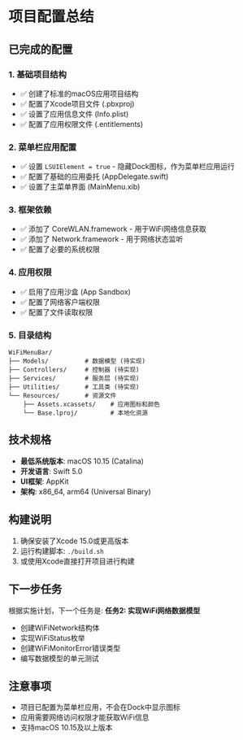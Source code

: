 # 项目配置总结

## 已完成的配置

### 1. 基础项目结构
- ✅ 创建了标准的macOS应用项目结构
- ✅ 配置了Xcode项目文件 (.pbxproj)
- ✅ 设置了应用信息文件 (Info.plist)
- ✅ 配置了应用权限文件 (.entitlements)

### 2. 菜单栏应用配置
- ✅ 设置 `LSUIElement = true` - 隐藏Dock图标，作为菜单栏应用运行
- ✅ 配置了基础的应用委托 (AppDelegate.swift)
- ✅ 设置了主菜单界面 (MainMenu.xib)

### 3. 框架依赖
- ✅ 添加了 CoreWLAN.framework - 用于WiFi网络信息获取
- ✅ 添加了 Network.framework - 用于网络状态监听
- ✅ 配置了必要的系统权限

### 4. 应用权限
- ✅ 启用了应用沙盒 (App Sandbox)
- ✅ 配置了网络客户端权限
- ✅ 配置了文件读取权限

### 5. 目录结构
```
WiFiMenuBar/
├── Models/          # 数据模型 (待实现)
├── Controllers/     # 控制器 (待实现)  
├── Services/        # 服务层 (待实现)
├── Utilities/       # 工具类 (待实现)
└── Resources/       # 资源文件
    ├── Assets.xcassets/    # 应用图标和颜色
    └── Base.lproj/         # 本地化资源
```

## 技术规格

- **最低系统版本**: macOS 10.15 (Catalina)
- **开发语言**: Swift 5.0
- **UI框架**: AppKit
- **架构**: x86_64, arm64 (Universal Binary)

## 构建说明

1. 确保安装了Xcode 15.0或更高版本
2. 运行构建脚本: `./build.sh`
3. 或使用Xcode直接打开项目进行构建

## 下一步任务

根据实施计划，下一个任务是:
**任务2: 实现WiFi网络数据模型**

- 创建WiFiNetwork结构体
- 实现WiFiStatus枚举
- 创建WiFiMonitorError错误类型
- 编写数据模型的单元测试

## 注意事项

- 项目已配置为菜单栏应用，不会在Dock中显示图标
- 应用需要网络访问权限才能获取WiFi信息
- 支持macOS 10.15及以上版本